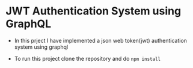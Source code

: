 # JWT Authentication System using GraphQL

- In this prject I have implemented a json web token(jwt) authentication system using graphql

- To run this project clone the repository and do `npm install`

